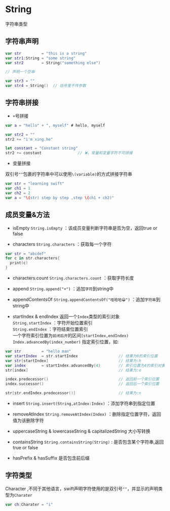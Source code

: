 # String

字符串类型

## 字符串声明

```swift
var str         = "this is a string"
var str1:String = "some string"
var str2        = String("something else")

// 声明一个空串

var str3 = ""
var str4 = String()  // 括号里不传参数
```

## 字符串拼接

- `+`号拼接

```swift
var a = "hello" + ", myself" # hello, myself
```

```swift
var str2 = ""
str2 += "i'm xing.he"

let constant = "Constant string"
str2 += constant                // ❌，常量和变量字符不可拼接
```

- 变量拼接

双引号`""`包裹的字符串中可以使用`\(variable)`的方式拼接字符串
```swift
var str = "learning swift"
var ch1 = 1
var ch2 = 2
var a = "\(str) step by step ,step \(ch1 + ch2)"
```

## 成员变量&方法
- isEmpty 
`String.isEmpty` ：该成员变量判断字符串是否为空，返回true or false    

- characters
`String.characters` ：获取每一个字符    
  
```swift
var str = "abcdef"
for c in str.characters{
  print(c)
}
```

- characters.count
`String.characters.count` ：获取字符长度   

- append
`String.append("+")` ：追加`字符`到string中  

- appendContentsOf
`String.appendContentsOf("哇哈哈😀")` ：追加`字符串`到string中  

- startIndex & endIndex
返回一个`Index`类型的索引对象  
`String.startIndex` ：字符开始位置索引   
`String.endIndex` ：字符结束位置索引   
一个字符索引位置为`前闭后开`的区间`[startIndex,endIndex)`   
`Index.advancedBy(index_number)` 指定索引位置，如:    

```swift
var str         = "hello man"
var startIndex  = str.startIndex                  // 结果为0的索引位置
var str[startIndex]                               // 结果为:h
var index       = startIndex.advancedBy(4)        // 索引位置为4的索引对象，从0开始
str[index]                                        // 结果为:o

index.predecessor()                               // 返回前一个索引位置
index.successor()                                 // 返回后一个索引位置

str[str.endIndex.predecessor()]                   // 结果为:n
```

- insert
`String.insert(String,atIndex:Index)` ：添加字符串到指定位置   

- removeAtIndex
`String.removeAtIndex(Index)` ：删除指定位置字符，返回值为该删除字符   

- uppercaseString & lowercaseString & capitalizedString 
大小写转换

- containsString
`String.containsString(String)` : 是否包含某个字符串,返回true or false

- hasPrefix & hasSuffix
是否包含前后缀

## 字符类型
Character ,不同于其他语言，swift声明字符使用的是双引号`""`，并显示的声明类型为`Charater`

```swift
var ch:Charater = "i"
```
